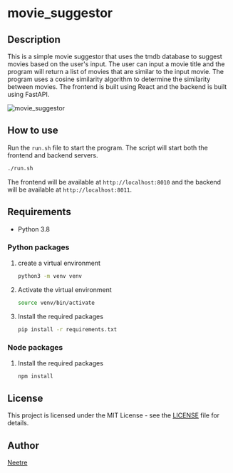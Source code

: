 # movie_suggestor

## Description

This is a simple movie suggestor that uses the tmdb database to suggest movies based on the user's input. The user can input a movie title and the program will return a list of movies that are similar to the input movie. The program uses a cosine similarity algorithm to determine the similarity between movies.
The frontend is built using React and the backend is built using FastAPI.

![movie_suggestor](https://cloud-2wqfvyztt-hack-club-bot.vercel.app/0image.png)

## How to use

Run the `run.sh` file to start the program.
The script will start both the frontend and backend servers.

```bash
./run.sh
```

The frontend will be available at `http://localhost:8010` and the backend will be available at `http://localhost:8011`.

## Requirements

- Python 3.8

### Python packages

1. create a virtual environment

    ```bash
    python3 -m venv venv
    ```

2. Activate the virtual environment

    ```bash
    source venv/bin/activate
    ```

3. Install the required packages

    ```bash
    pip install -r requirements.txt
    ```

### Node packages

1. Install the required packages

    ```bash
    npm install
    ```

## License

This project is licensed under the MIT License - see the [LICENSE](LICENSE) file for details.

## Author

[Neetre](https://github.com/Neetre)